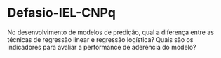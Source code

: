 # Defasio-IEL-CNPq
 No desenvolvimento de modelos de predição, qual a diferença entre as técnicas de regressão linear e regressão logística? Quais são os indicadores para avaliar a performance de aderência do modelo?
